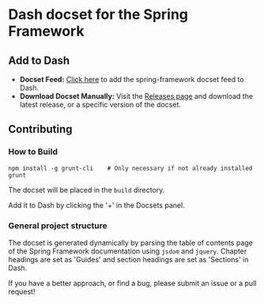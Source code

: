 # Dash docset for the Spring Framework

## Add to Dash

* __Docset Feed:__ [Click here](dash-feed://http%3A%2F%2Fmgodwin.github.io%2Fspring-framework.docset%2Fspring-framework.xml) to add the spring-framework docset feed to Dash.
* __Download Docset Manually:__ Visit the [Releases page](https://github.com/mgodwin/spring-framework.docset/releases) and download the latest release, or a specific version of the docset.


## Contributing

### How to Build

    npm install -g grunt-cli    # Only necessary if not already installed
    grunt

The docset will be placed in the `build` directory.

Add it to Dash by clicking the '+' in the Docsets panel.

### General project structure
The docset is generated dynamically by parsing the table of contents page of the Spring Framework documentation using `jsdom` and `jquery`.  Chapter headings are set as 'Guides' and section headings are set as 'Sections' in Dash.  

If you have a better approach, or find a bug, please submit an issue or a pull request!
